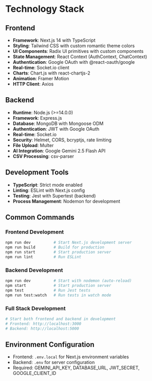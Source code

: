 # Technology Stack

## Frontend
- **Framework**: Next.js 14 with TypeScript
- **Styling**: Tailwind CSS with custom romantic theme colors
- **UI Components**: Radix UI primitives with custom components
- **State Management**: React Context (AuthContext, ChatContext)
- **Authentication**: Google OAuth with @react-oauth/google
- **Real-time**: Socket.io client
- **Charts**: Chart.js with react-chartjs-2
- **Animation**: Framer Motion
- **HTTP Client**: Axios

## Backend
- **Runtime**: Node.js (>=14.0.0)
- **Framework**: Express.js
- **Database**: MongoDB with Mongoose ODM
- **Authentication**: JWT with Google OAuth
- **Real-time**: Socket.io
- **Security**: Helmet, CORS, bcryptjs, rate limiting
- **File Upload**: Multer
- **AI Integration**: Google Gemini 2.5 Flash API
- **CSV Processing**: csv-parser

## Development Tools
- **TypeScript**: Strict mode enabled
- **Linting**: ESLint with Next.js config
- **Testing**: Jest with Supertest (backend)
- **Process Management**: Nodemon for development

## Common Commands

### Frontend Development
```bash
npm run dev          # Start Next.js development server
npm run build        # Build for production
npm run start        # Start production server
npm run lint         # Run ESLint
```

### Backend Development
```bash
npm run dev          # Start with nodemon (auto-reload)
npm start            # Start production server
npm test             # Run Jest tests
npm run test:watch   # Run tests in watch mode
```

### Full Stack Development
```bash
# Start both frontend and backend in development
# Frontend: http://localhost:3000
# Backend: http://localhost:5000
```

## Environment Configuration
- Frontend: `.env.local` for Next.js environment variables
- Backend: `.env` for server configuration
- Required: GEMINI_API_KEY, DATABASE_URL, JWT_SECRET, GOOGLE_CLIENT_ID